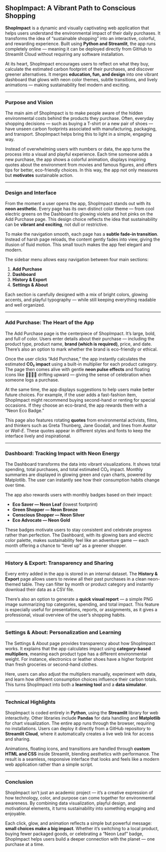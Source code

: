 ## **ShopImpact: A Vibrant Path to Conscious Shopping**

**ShopImpact** is a dynamic and visually captivating web application that helps users understand the environmental impact of their daily purchases. It transforms the idea of “sustainable shopping” into an interactive, colorful, and rewarding experience. Built using **Python and Streamlit**, the app runs completely online — meaning it can be deployed directly from GitHub to Streamlit Cloud without requiring any software installation.

At its heart, ShopImpact encourages users to reflect on what they buy, calculate the estimated carbon footprint of their purchases, and discover greener alternatives. It merges **education, fun, and design** into one vibrant dashboard that glows with neon color themes, subtle transitions, and lively animations — making sustainability feel modern and exciting.

---

### **Purpose and Vision**

The main aim of ShopImpact is to make people aware of the hidden environmental costs behind the products they purchase. Often, everyday shopping decisions — such as buying a T-shirt or a new pair of shoes — have unseen carbon footprints associated with manufacturing, packaging, and transport. ShopImpact helps bring this to light in a simple, engaging way.

Instead of overwhelming users with numbers or data, the app turns the process into a visual and playful experience. Each time someone adds a new purchase, the app shows a colorful animation, displays inspiring quotes about the environment from movies and famous figures, and offers tips for better, eco-friendly choices. In this way, the app not only measures but **motivates** sustainable action.

---

### **Design and Interface**

From the moment a user opens the app, ShopImpact stands out with its **neon aesthetic**. Every page has its own distinct color theme — from cool electric greens on the Dashboard to glowing violets and hot pinks on the Add Purchase page. This design choice reflects the idea that sustainability can be **vibrant and exciting**, not dull or restrictive.

To make the navigation smooth, each page has a **subtle fade-in transition**. Instead of harsh page reloads, the content gently fades into view, giving the illusion of fluid motion. This small touch makes the app feel elegant and modern.

The sidebar menu allows easy navigation between four main sections:

1. **Add Purchase**
2. **Dashboard**
3. **History & Export**
4. **Settings & About**

Each section is carefully designed with a mix of bright colors, glowing accents, and playful typography — while still keeping everything readable and well organized.

---

### **Add Purchase: The Heart of the App**

The Add Purchase page is the centerpiece of ShopImpact. It’s large, bold, and full of color. Users enter details about their purchase — including the product type, product name, **brand (which is required)**, price, and date. There’s also an option to mark whether the brand is eco-friendly or ethical.

Once the user clicks “Add Purchase,” the app instantly calculates the estimated **CO₂ impact** using a built-in multiplier for each product category. The page then comes alive with gentle **neon pulse effects** and floating icons like 🌱💚🌿✨ drifting upward — giving the sense of celebration when someone logs a purchase.

At the same time, the app displays suggestions to help users make better future choices. For example, if the user adds a fast-fashion item, ShopImpact might recommend buying second-hand or renting for special occasions. If they choose an eco-brand, the app rewards them with a “Neon Eco Badge.”

This page also features rotating **quotes** from environmental activists, films, and thinkers such as Greta Thunberg, Jane Goodall, and lines from *Avatar* or *Wall-E*. These quotes appear in different styles and fonts to keep the interface lively and inspirational.

---

### **Dashboard: Tracking Impact with Neon Energy**

The Dashboard transforms the data into vibrant visualizations. It shows total spending, total purchases, and total estimated CO₂ impact. Monthly summaries are displayed in glowing green and cyan charts, powered by Matplotlib. The user can instantly see how their consumption habits change over time.

The app also rewards users with monthly badges based on their impact:

* **Eco Saver — Neon Leaf** (lowest footprint)
* **Green Shopper — Neon Bronze**
* **Conscious Shopper — Neon Silver**
* **Eco Advocate — Neon Gold**

These badges motivate users to stay consistent and celebrate progress rather than perfection. The Dashboard, with its glowing bars and electric color palette, makes sustainability feel like an adventure game — each month offering a chance to “level up” as a greener shopper.

---

### **History & Export: Transparency and Sharing**

Every entry added in the app is stored in an internal dataset. The **History & Export** page allows users to review all their past purchases in a clean neon-themed table. They can filter by month or product category and instantly download their data as a CSV file.

There’s also an option to generate a **quick visual report** — a simple PNG image summarizing top categories, spending, and total impact. This feature is especially useful for presentations, reports, or assignments, as it gives a professional, visual overview of the user’s shopping habits.

---

### **Settings & About: Personalization and Learning**

The Settings & About page provides transparency about how ShopImpact works. It explains that the app calculates impact using **category-based multipliers**, meaning each product type has a different environmental weight. For instance, electronics or leather shoes have a higher footprint than fresh groceries or second-hand clothes.

Here, users can also adjust the multipliers manually, experiment with data, and learn how different consumption choices influence their carbon totals. This turns ShopImpact into both a **learning tool** and a **data simulator**.

---

### **Technical Highlights**

ShopImpact is coded entirely in **Python**, using the **Streamlit** library for web interactivity. Other libraries include **Pandas** for data handling and **Matplotlib** for chart visualization. The entire app runs through the browser, requiring no installations. Users can deploy it directly from a GitHub repository to **Streamlit Cloud**, where it automatically creates a live web link for access and sharing.

Animations, floating icons, and transitions are handled through **custom HTML and CSS** inside Streamlit, blending aesthetics with performance. The result is a seamless, responsive interface that looks and feels like a modern web application rather than a simple script.

---

### **Conclusion**

ShopImpact isn’t just an academic project — it’s a creative expression of how technology, color, and purpose can come together for environmental awareness. By combining data visualization, playful design, and motivational elements, it turns sustainability into something engaging and enjoyable.

Each click, glow, and animation reflects a simple but powerful message: **small choices make a big impact**. Whether it’s switching to a local product, buying fewer packaged goods, or celebrating a “Neon Leaf” badge, ShopImpact helps users build a deeper connection with the planet — one purchase at a time.
